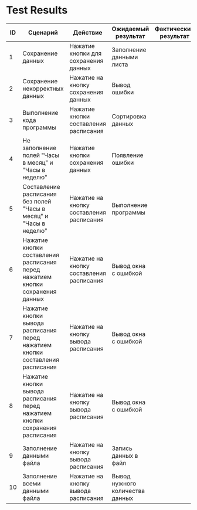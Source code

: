 # Test Results
| ID  | Сценарий | Действие | Ожидаемый результат | Фактический результат | Оценка |
| ------------- | ------------- | ------------- | ------------- | ------------- | ------------- |
| 1 | Сохранение данных | Нажатие кнопки для сохранения данных | Заполнение данными листа
| 2 | Сохранение некорректных данных | Нажатие на кнопку сохранения данных  | Вывод ошибки
| 3 | Выполнение кода программы | Нажатие кнопки составления расписания  | Сортировка данных
| 4 | Не заполнение полей "Часы в месяц" и "Часы в неделю" | Нажатие кнопки сохранения данных  | Появление ошибки
| 5 | Составление расписания без полей "Часы в месяц" и "Часы в неделю" | Нажатие на кнопку составления расписания  | Выполнение программы
| 6 | Нажатие кнопки составления расписания перед нажатием кнопки сохранения данных | Нажатие на кнопку составления расписания | Вывод окна с ошибкой
| 7 | Нажатие кнопки вывода расписания перед нажатием кнопки составления расписания | Нажатие на кнопку вывода расписания | Вывод окна с ошибкой
| 8 | Нажатие кнопки вывода расписания перед нажатием кнопки сохранения расписания | Нажатие на кнопку вывода расписания | Вывод окна с ошибкой
| 9 | Заполнение данными файла | Нажатие на кнопку вывода расписания | Запись данных в файл
| 10 | Заполнение всеми данными файла | Нажатие на кнопку вывода расписания | Вывод нужного количества данных

